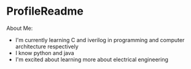 # ProfileReadme
About Me:
- I'm currently learning C and iverilog in programming and computer architecture respectively
- I know python and java
- I'm excited about learning more about electrical engineering
